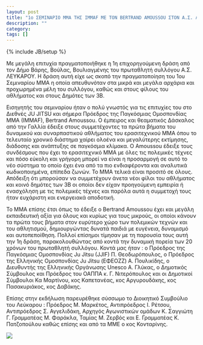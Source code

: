 ```yaml
---
layout: post
title: "1ο ΣΕΜΙΝΑΡΙΟ ΜΜΑ ΤΗΣ IMMAF ΜΕ ΤΟΝ BERTRAND AMOUSSOU ΣΤΟΝ Α.Σ. ΛΕΥΚΑΡΟ"
description: ""
category: 
tags: []
---
```

{% include JB/setup %}

Με μεγάλη επιτυχία πραγματοποιήθηκε η 1η επιχορηγούμενη δράση από τον Δήμο Βάρης, Βούλας, Βουλιαγμένης του πρωταθλητή συλλόγου Α.Σ. ΛΕΥΚΑΡΟΥ. 
Η δράση αυτή είχε ως σκοπό την πραγματοποίηση του 1ου Σεμιναρίου MMA η οποία απευθυνόταν στα μικρά και μεγάλα αρχάρια και προχωρημένα μέλη του συλλόγου, καθώς και στους φίλους του αθλήματος και στους Δημότες των 3Β. 

Εισηγητής του σεμιναρίου ήταν ο πολύ γνωστός για τις επιτυχίες του στο Διεθνές JU JITSU και σήμερα Πρόεδρος της Παγκόσμιας Ομοσπονδίας MMA (IMMAF), Βertrand Amoussou. O έμπειρος και θεαματικός Δάσκαλος από την Γαλλία έδειξε στους συμμετέχοντες τα πρώτα βήματα του δυναμικού και συναρπαστικού αθλήματος του ερασιτεχνικού MMA όπου το τελευταίο χρονικό διάστημα χαίρει ολοένα και μεγαλύτερης εκτίμησης, διάδοσης και ανάπτυξης σε παγκόσμια κλίμακα. Ο Amoussou έδειξε τους συνδέσμους που έχει το ερασιτεχνικό MMA με όλες τις πολεμικές τέχνες και πόσο εύκολη και γρήγορη μπορεί να είναι η προσαρμογή σε αυτό το νέο σύστημα το οποίο έχει ένα από τα πιο ενδιαφέροντα και αναλυτικά κωδικοποιημένα, επίπεδα ζωνών. Το MMA τελικά είναι προσιτό σε όλους. Απόδειξη ότι μπορούσαν να συμμετέχουν άνετα νέοι φίλοι του αθλήματος και κοινό δημότες των 3Β οι οποίοι δεν είχαν προηγούμενη εμπειρία ή ενασχόληση με τις πολεμικές τέχνες και παρόλα αυτά η συμμετοχή τους ήταν ευχάριστη και ενεργειακά αποδοτική. 

Το MMA επίσης έτσι όπως το έδειξε ο Bertrand Amoussou έχει και μεγάλη εκπαιδευτική αξία για όλους και κυρίως για τους μικρούς, οι οποίοι κάνουν τα πρώτα τους βήματα στον ευρύτερο χώρο των πολεμικών τεχνών και του αθλητισμού, δημιουργώντας δυνατά παιδιά με ευγένεια, δυναμισμό και αυτοπεποίθηση. 
Πολλοί επίσημοι τίμησαν με τη παρουσία τους αυτή την 1η δράση, παρακολουθώντας από κοντά την δυναμική πορεία των 20 χρόνων του πρωταθλητή συλλόγου. 
Κοντά μας ήταν : ο Πρόεδρος της Παγκόσμιας Ομοσπονδίας Ju Jitsu (JJIF) Π. Θεοδωρόπουλος, ο Πρόεδρος της Ελληνικής Ομοσπονδίας Ju Jitsu (ΕΦΕΟΖΖ) Α. Πουλικίδης, ο Διευθυντής της Ελληνικής Οργάνωσης Unesco A. Γλύκας, ο Δημοτικός Σύμβουλος και Πρόεδρος του ΟΑΠΠΑ κ. Γ. Νιτερόπουλος και οι Δημοτικοί Σύμβουλοι Κα Μαρτίνου, κος Καπετανέας, κος Αργυρουδάκης, κος Πασακυριάκος, κος Δαβάκης. 

Επίσης στην εκδήλωση παρευρέθηκε σύσσωμο το Διοικητικό Συμβούλιο του Λεύκαρου : Πρόεδρος Μ. Μαρκέτος, Αντιπρόεδρος Ι. Ρέτσου, Αντιπρόεδρος Σ. Αγγελιδάκη, Aρχηγός Αγωνιστικών ομάδων Κ. Σαγγιώτη Γ. Γραμματέας Μ. Φαράκλα, Ταμίας Μ. Ζερβός και Ε. Γραμματέας Κ. Πατζοπούλου καθώς επίσης και από τα ΜΜΕ ο κος Κονταρίνης.

![](https://fbcdn-sphotos-b-a.akamaihd.net/hphotos-ak-prn2/1404420_746308148716110_1383024051_o.jpg)